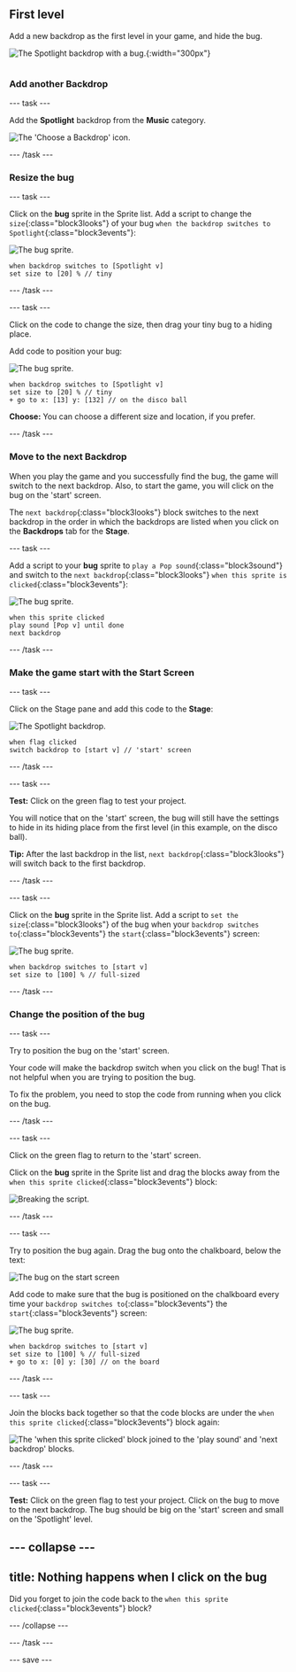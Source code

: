 ## First level

<div style="display: flex; flex-wrap: wrap">
<div style="flex-basis: 200px; flex-grow: 1; margin-right: 15px;">
Add a new backdrop as the first level in your game, and hide the bug.
</div>
<div>

![The Spotlight backdrop with a bug.](images/first-level.png){:width="300px"}

</div>
</div>

### Add another Backdrop

--- task ---

Add the **Spotlight** backdrop from the **Music** category.

![The 'Choose a Backdrop' icon.](images/backdrop-button.png)

--- /task ---

### Resize the bug

--- task ---

Click on the **bug** sprite in the Sprite list. Add a script to change the `size`{:class="block3looks"} of your bug `when the backdrop switches to Spotlight`{:class="block3events"}:

![The bug sprite.](images/bug-sprite.png)

```blocks3
when backdrop switches to [Spotlight v]
set size to [20] % // tiny
``` 

--- /task ---

--- task ---

Click on the code to change the size, then drag your tiny bug to a hiding place. 

Add code to position your bug:

![The bug sprite.](images/bug-sprite.png)

```blocks3
when backdrop switches to [Spotlight v]
set size to [20] % // tiny
+ go to x: [13] y: [132] // on the disco ball
```

**Choose:** You can choose a different size and location, if you prefer. 

--- /task ---

### Move to the next Backdrop

When you play the game and you successfully find the bug, the game will switch to the next backdrop. Also, to start the game, you will click on the bug on the 'start' screen.

The `next backdrop`{:class="block3looks"} block switches to the next backdrop in the order in which the backdrops are listed when you click on the **Backdrops** tab for the **Stage**. 

--- task ---

Add a script to your **bug** sprite to `play a Pop sound`{:class="block3sound"} and switch to the `next backdrop`{:class="block3looks"} `when this sprite is clicked`{:class="block3events"}:

![The bug sprite.](images/bug-sprite.png)

```blocks3
when this sprite clicked
play sound [Pop v] until done
next backdrop
```

--- /task ---

### Make the game start with the Start Screen

--- task ---

Click on the Stage pane and add this code to the **Stage**:

![The Spotlight backdrop.](images/stage-image.png)

```blocks3
when flag clicked
switch backdrop to [start v] // 'start' screen
```

--- /task ---

--- task ---

**Test:** Click on the green flag to test your project. 

You will notice that on the 'start' screen, the bug will still have the settings to hide in its hiding place from the first level (in this example, on the disco ball). 

**Tip:** After the last backdrop in the list, `next backdrop`{:class="block3looks"} will switch back to the first backdrop.

--- /task ---

--- task ---

Click on the **bug** sprite in the Sprite list. Add a script to `set the size`{:class="block3looks"} of the bug when your `backdrop switches to`{:class="block3events"} the `start`{:class="block3events"} screen:

![The bug sprite.](images/bug-sprite.png)

```blocks3
when backdrop switches to [start v]
set size to [100] % // full-sized
```

--- /task ---

### Change the position of the bug

--- task ---

Try to position the bug on the 'start' screen. 

Your code will make the backdrop switch when you click on the bug! That is not helpful when you are trying to position the bug.

To fix the problem, you need to stop the code from running when you click on the bug.

--- /task ---

--- task ---

Click on the green flag to return to the 'start' screen.

Click on the **bug** sprite in the Sprite list and drag the blocks away from the `when this sprite clicked`{:class="block3events"} block:

![Breaking the script.](images/breaking-script.png)

--- /task ---

--- task ---

Try to position the bug again. Drag the bug onto the chalkboard, below the text: 

![The bug on the start screen](images/bug-chalkboard.png)

Add code to make sure that the bug is positioned on the chalkboard every time your `backdrop switches to`{:class="block3events"} the `start`{:class="block3events"} screen:

![The bug sprite.](images/bug-sprite.png)

```blocks3
when backdrop switches to [start v]
set size to [100] % // full-sized
+ go to x: [0] y: [30] // on the board
```

--- /task ---

--- task ---

Join the blocks back together so that the code blocks are under the `when this sprite clicked`{:class="block3events"} block again:

![The 'when this sprite clicked' block joined to the 'play sound' and 'next backdrop' blocks.](images/fixed-script.png)

--- /task ---

--- task ---

**Test:** Click on the green flag to test your project. Click on the bug to move to the next backdrop. The bug should be big on the 'start' screen and small on the 'Spotlight' level.

--- collapse ---
---
title: Nothing happens when I click on the bug
---

Did you forget to join the code back to the `when this sprite clicked`{:class="block3events"} block?

--- /collapse ---

--- /task ---

--- save ---

